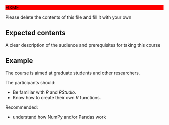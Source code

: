 <div style="background: red; color: black;">FIXME</div>

Please delete the contents of this file and fill it with your own

## Expected contents
A clear description of the audience and prerequisites for taking this course

## Example

The course is aimed at graduate students and other researchers.

The participants should:
- Be familiar with _R_ and _RStudio_.
- Know how to create their own _R_ functions.

Recommended:
- understand how NumPy and/or Pandas work
